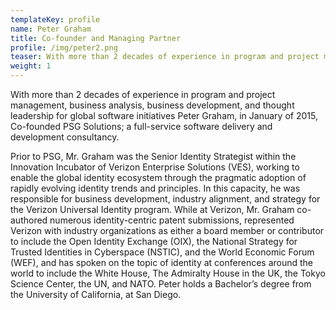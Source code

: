 ```yaml
---
templateKey: profile
name: Peter Graham
title: Co-founder and Managing Partner
profile: /img/peter2.png
teaser: With more than 2 decades of experience in program and project management, business analysis, business development, and thought leadership for global software initiatives Peter Graham, in January of 2015, Co-founded PSG Solutions; a full-service software delivery and development consultancy.
weight: 1
---
```

With more than 2 decades of experience in program and project management, business
analysis, business development, and thought leadership for global software
initiatives Peter Graham, in January of 2015, Co-founded PSG Solutions; a
full-service software delivery and development consultancy.

Prior to PSG, Mr. Graham was the Senior Identity Strategist within the
Innovation Incubator of Verizon Enterprise Solutions (VES), working to enable
the global identity ecosystem through the pragmatic adoption of rapidly
evolving identity trends and principles. In this capacity, he was responsible
for business development, industry alignment, and strategy for the Verizon
Universal Identity program. While at Verizon, Mr. Graham co-authored numerous
identity-centric patent submissions, represented Verizon with industry
organizations as either a board member or contributor to include the Open
Identity Exchange (OIX), the National Strategy for Trusted Identities in
Cyberspace (NSTIC), and the World Economic Forum (WEF), and has spoken on the
topic of identity at conferences around the world to include the White House,
The Admiralty House in the UK, the Tokyo Science Center, the UN, and NATO.
Peter holds a Bachelor’s degree from the University of California, at San
Diego.